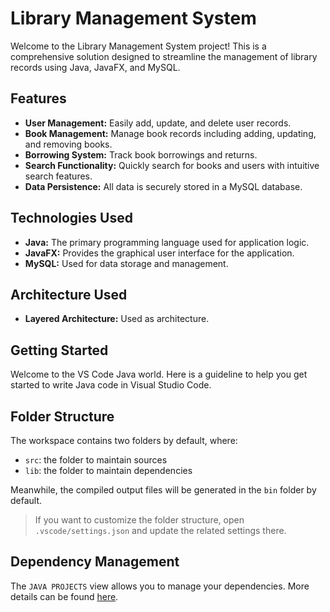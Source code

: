 
# Library Management System

Welcome to the Library Management System project! This is a comprehensive solution designed to streamline the management of library records using Java, JavaFX, and MySQL. 

## Features

- **User Management:** Easily add, update, and delete user records.
- **Book Management:** Manage book records including adding, updating, and removing books.
- **Borrowing System:** Track book borrowings and returns.
- **Search Functionality:** Quickly search for books and users with intuitive search features.
- **Data Persistence:** All data is securely stored in a MySQL database.

## Technologies Used

- **Java:** The primary programming language used for application logic.
- **JavaFX:** Provides the graphical user interface for the application.
- **MySQL:** Used for data storage and management.

## Architecture Used

- **Layered Architecture:** Used as architecture.

## Getting Started

Welcome to the VS Code Java world. Here is a guideline to help you get started to write Java code in Visual Studio Code.

## Folder Structure

The workspace contains two folders by default, where:

- `src`: the folder to maintain sources
- `lib`: the folder to maintain dependencies

Meanwhile, the compiled output files will be generated in the `bin` folder by default.

> If you want to customize the folder structure, open `.vscode/settings.json` and update the related settings there.

## Dependency Management

The `JAVA PROJECTS` view allows you to manage your dependencies. More details can be found [here](https://github.com/microsoft/vscode-java-dependency#manage-dependencies).
